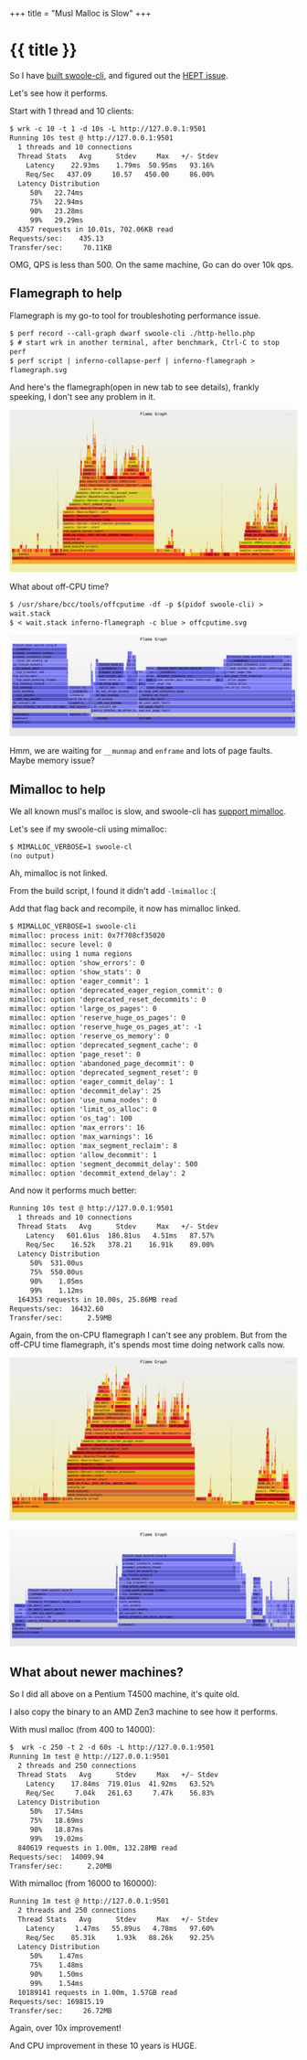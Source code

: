 +++
title = "Musl Malloc is Slow"
+++

# {{ title }}

So I have [built swoole-cli](/posts/2022/12/28-build-swoole-cli-for-old-machines/), and figured out the [HEPT issue](/posts/2022/12/29-high-hpet-cpu-usage/).

Let's see how it performs.

Start with 1 thread and 10 clients:

```
$ wrk -c 10 -t 1 -d 10s -L http://127.0.0.1:9501
Running 10s test @ http://127.0.0.1:9501
  1 threads and 10 connections
  Thread Stats   Avg      Stdev     Max   +/- Stdev
    Latency    22.93ms    1.79ms  50.95ms   93.16%
    Req/Sec   437.09     10.57   450.00     86.00%
  Latency Distribution
     50%   22.74ms
     75%   22.94ms
     90%   23.28ms
     99%   29.29ms
  4357 requests in 10.01s, 702.06KB read
Requests/sec:    435.13
Transfer/sec:     70.11KB

```

OMG, QPS is less than 500. On the same machine, Go can do over 10k qps.

## Flamegraph to help


Flamegraph is my go-to tool for troubleshoting performance issue.

```
$ perf record --call-graph dwarf swoole-cli ./http-hello.php
$ # start wrk in another terminal, after benchmark, Ctrl-C to stop perf
$ perf script | inferno-collapse-perf | inferno-flamegraph > flamegraph.svg
```

And here's the flamegraph(open in new tab to see details), frankly speeking, I don't see any problem in it.


![](/assets/images/swoole-cli-flamegraph.svg)


What about off-CPU time? 

```
$ /usr/share/bcc/tools/offcputime -df -p $(pidof swoole-cli) > wait.stack
$ < wait.stack inferno-flamegraph -c blue > offcputime.svg
```

![](/assets/images/swoole-cli-offcputime.svg)

Hmm, we are waiting for `__munmap` and `enframe` and lots of page faults. Maybe memory issue?

## Mimalloc to help


We all known musl's malloc is slow, and swoole-cli has [support mimalloc](https://github.com/swoole/swoole-cli/pull/6).

Let's see if my swoole-cli using mimalloc:

```
$ MIMALLOC_VERBOSE=1 swoole-cl
(no output)
```

Ah, mimalloc is not linked.

From the build script, I found it didn't add `-lmimalloc` :(

Add that flag back and recompile, it now has mimalloc linked.

```
$ MIMALLOC_VERBOSE=1 swoole-cli
mimalloc: process init: 0x7f708cf35020
mimalloc: secure level: 0
mimalloc: using 1 numa regions
mimalloc: option 'show_errors': 0
mimalloc: option 'show_stats': 0
mimalloc: option 'eager_commit': 1
mimalloc: option 'deprecated_eager_region_commit': 0
mimalloc: option 'deprecated_reset_decommits': 0
mimalloc: option 'large_os_pages': 0
mimalloc: option 'reserve_huge_os_pages': 0
mimalloc: option 'reserve_huge_os_pages_at': -1
mimalloc: option 'reserve_os_memory': 0
mimalloc: option 'deprecated_segment_cache': 0
mimalloc: option 'page_reset': 0
mimalloc: option 'abandoned_page_decommit': 0
mimalloc: option 'deprecated_segment_reset': 0
mimalloc: option 'eager_commit_delay': 1
mimalloc: option 'decommit_delay': 25
mimalloc: option 'use_numa_nodes': 0
mimalloc: option 'limit_os_alloc': 0
mimalloc: option 'os_tag': 100
mimalloc: option 'max_errors': 16
mimalloc: option 'max_warnings': 16
mimalloc: option 'max_segment_reclaim': 8
mimalloc: option 'allow_decommit': 1
mimalloc: option 'segment_decommit_delay': 500
mimalloc: option 'decommit_extend_delay': 2
```

And now it performs much better:

```
Running 10s test @ http://127.0.0.1:9501
  1 threads and 10 connections
  Thread Stats   Avg      Stdev     Max   +/- Stdev
    Latency   601.61us  186.81us   4.51ms   87.57%
    Req/Sec    16.52k   378.21    16.91k    89.00%
  Latency Distribution
     50%  531.00us
     75%  550.00us
     90%    1.05ms
     99%    1.12ms
  164353 requests in 10.00s, 25.86MB read
Requests/sec:  16432.60
Transfer/sec:      2.59MB
```

Again, from the on-CPU flamegraph I can't see any problem. But from the off-CPU time flamegraph, it's spends most time doing network calls now.

 
![](/assets/images/swoole-cli-mimalloc-flamegraph.svg)

![](/assets/images/swoole-cli-mimalloc-offcputime.svg)

## What about newer machines?

So I did all above on a Pentium T4500 machine, it's quite old.

I also copy the binary to an AMD Zen3 machine to see how it performs.

With musl malloc (from 400 to 14000):

```
$  wrk -c 250 -t 2 -d 60s -L http://127.0.0.1:9501
Running 1m test @ http://127.0.0.1:9501
  2 threads and 250 connections
  Thread Stats   Avg      Stdev     Max   +/- Stdev
    Latency    17.84ms  719.01us  41.92ms   63.52%
    Req/Sec     7.04k   261.63     7.47k    56.83%
  Latency Distribution
     50%   17.54ms
     75%   18.69ms
     90%   18.87ms
     99%   19.02ms
  840619 requests in 1.00m, 132.28MB read
Requests/sec:  14009.94
Transfer/sec:      2.20MB
```

With mimalloc (from 16000 to 160000):

```
Running 1m test @ http://127.0.0.1:9501
  2 threads and 250 connections
  Thread Stats   Avg      Stdev     Max   +/- Stdev
    Latency     1.47ms   55.89us   4.78ms   97.60%
    Req/Sec    85.31k     1.93k   88.26k    92.25%
  Latency Distribution
     50%    1.47ms
     75%    1.48ms
     90%    1.50ms
     99%    1.54ms
  10189141 requests in 1.00m, 1.57GB read
Requests/sec: 169815.19
Transfer/sec:     26.72MB

```

Again, over 10x improvement!

And CPU improvement in these 10 years is HUGE.

